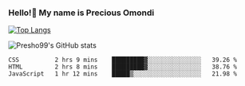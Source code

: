 ### Hello!👋 My name is Precious Omondi 

[![Top Langs](https://github-readme-stats.vercel.app/api/top-langs/?username=Presho99&langs_count=8&theme=dark)](https://github.com/Presho99/github-readme-stats)

![Presho99's GitHub stats](https://github-readme-stats.vercel.app/api?username=Presho99&show_icons=true&theme=dark)

<!--START_SECTION:waka-->

```text
CSS          2 hrs 9 mins    █████████▓░░░░░░░░░░░░░░░   39.26 %
HTML         2 hrs 8 mins    █████████▓░░░░░░░░░░░░░░░   38.76 %
JavaScript   1 hr 12 mins    █████▒░░░░░░░░░░░░░░░░░░░   21.98 %
```

<!--END_SECTION:waka-->

